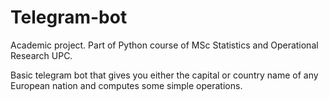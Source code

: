 # Telegram-bot

Academic project. Part of Python course of MSc Statistics and Operational Research UPC.

Basic telegram bot that gives you either the capital or country name of any European nation and computes some simple operations. 
